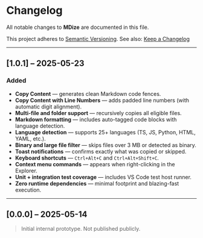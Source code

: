 # Changelog

All notable changes to **MDize** are documented in this file.

This project adheres to [Semantic Versioning](https://semver.org/).
See also: [Keep a Changelog](https://keepachangelog.com/)

---

## [1.0.1] – 2025-05-23

### Added
- **Copy Content** — generates clean Markdown code fences.
- **Copy Content with Line Numbers** — adds padded line numbers (with automatic digit alignment).
- **Multi-file and folder support** — recursively copies all eligible files.
- **Markdown formatting** — includes auto-tagged code blocks with language detection.
- **Language detection** — supports 25+ languages (TS, JS, Python, HTML, YAML, etc.).
- **Binary and large file filter** — skips files over 3 MB or detected as binary.
- **Toast notifications** — confirms exactly what was copied or skipped.
- **Keyboard shortcuts** — `Ctrl+Alt+C` and `Ctrl+Alt+Shift+C`.
- **Context menu commands** — appears when right-clicking in the Explorer.
- **Unit + integration test coverage** — includes VS Code test host runner.
- **Zero runtime dependencies** — minimal footprint and blazing-fast execution.

---

## [0.0.0] – 2025-05-14

> Initial internal prototype.
> Not published publicly.
